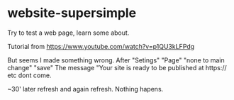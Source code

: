 # website-supersimple
Try to test a web page, learn some about.

Tutorial from https://www.youtube.com/watch?v=p1QU3kLFPdg

But seems I made something wrong.
After "Setings" "Page" "none to main change" "save" 
The message "Your site is ready to be published at https:// etc dont come.

~30' later refresh and again refresh.
Nothing hapens.
